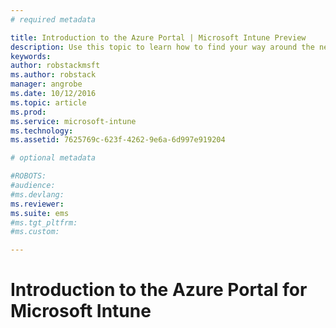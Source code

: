 ```yaml
---
# required metadata

title: Introduction to the Azure Portal | Microsoft Intune Preview
description: Use this topic to learn how to find your way around the new portal for Microsoft Intune
keywords:
author: robstackmsftms.author: robstack
manager: angrobe
ms.date: 10/12/2016
ms.topic: article
ms.prod:
ms.service: microsoft-intune
ms.technology:
ms.assetid: 7625769c-623f-4262-9e6a-6d997e919204

# optional metadata

#ROBOTS:
#audience:
#ms.devlang:
ms.reviewer: 
ms.suite: ems
#ms.tgt_pltfrm:
#ms.custom:

---
```


# Introduction to the Azure Portal for Microsoft Intune


